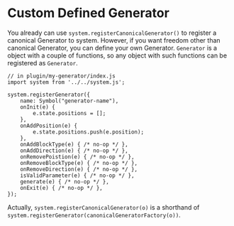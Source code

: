 # Custom Defined Generator #

You already can use `system.registerCanonicalGenerator()` to register a canonical Generator to system. However, if you want freedom other than canonical Generator, you can define your own Generator.
`Generator` is a object with a couple of functions, so any object with such functions can be registered as `Generator`.


```JS
// in plugin/my-generator/index.js
import system from '../../system.js';

system.registerGenerator({
    name: Symbol("generator-name"),
    onInit(e) {
        e.state.positions = [];
    },
    onAddPosition(e) {
        e.state.positions.push(e.position);
    },
    onAddBlockType(e) { /* no-op */ },
    onAddDirection(e) { /* no-op */ },
    onRemovePoistion(e) { /* no-op */ },
    onRemoveBlockType(e) { /* no-op */ },
    onRemoveDirection(e) { /* no-op */ },
    isValidParameter(e) { /* no-op */ },
    generate(e) { /* no-op */ },
    onExit(e) { /* no-op */ },
});

```
Actually, `system.registerCanonicalGenerator(o)` is a shorthand of `system.registerGenerator(canonicalGeneratorFactory(o))`.